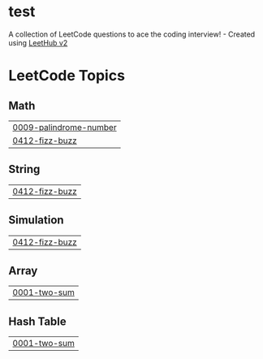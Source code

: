 # test
A collection of LeetCode questions to ace the coding interview! - Created using [LeetHub v2](https://github.com/arunbhardwaj/LeetHub-2.0)

<!---LeetCode Topics Start-->
# LeetCode Topics
## Math
|  |
| ------- |
| [0009-palindrome-number](https://github.com/Yasmeen-Adel/test/tree/master/0009-palindrome-number) |
| [0412-fizz-buzz](https://github.com/Yasmeen-Adel/test/tree/master/0412-fizz-buzz) |
## String
|  |
| ------- |
| [0412-fizz-buzz](https://github.com/Yasmeen-Adel/test/tree/master/0412-fizz-buzz) |
## Simulation
|  |
| ------- |
| [0412-fizz-buzz](https://github.com/Yasmeen-Adel/test/tree/master/0412-fizz-buzz) |
## Array
|  |
| ------- |
| [0001-two-sum](https://github.com/Yasmeen-Adel/test/tree/master/0001-two-sum) |
## Hash Table
|  |
| ------- |
| [0001-two-sum](https://github.com/Yasmeen-Adel/test/tree/master/0001-two-sum) |
<!---LeetCode Topics End-->